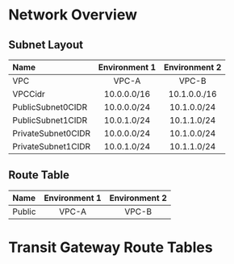 # Network Overview


## Subnet Layout
Name               | Environment 1 | Environment 2 |
:--|:--:|:--:|
VPC                | VPC-A         | VPC-B
VPCCidr            | 10.0.0.0/16   | 10.1.0.0./16
PublicSubnet0CIDR  | 10.0.0.0/24   | 10.1.0.0/24 
PublicSubnet1CIDR  | 10.0.1.0/24   | 10.1.1.0/24 
PrivateSubnet0CIDR | 10.0.0.0/24   | 10.1.0.0/24 
PrivateSubnet1CIDR | 10.0.1.0/24   | 10.1.1.0/24 

## Route Table
Name               | Environment 1 | Environment 2 |
:--|:--:|:--:|
Public             | VPC-A         | VPC-B

# Transit Gateway Route Tables


